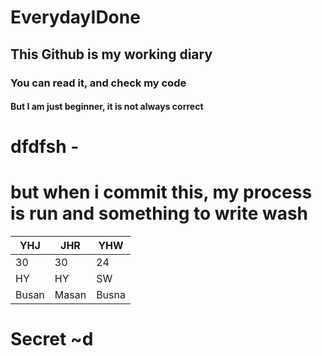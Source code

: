# EverydayIDone

## This Github is my working diary

### You can read it, and check my code

#### But I am just beginner, it is not always correct


# dfdfsh -
# but when i commit this, my process is run and something to write wash

| YHJ | JHR | YHW |
|-----|-----|-----|
|30   |30   |24   |
|HY   |HY   |SW   |
|Busan|Masan|Busna|
# Secret ~d
